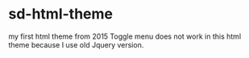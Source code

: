 # sd-html-theme
my first html theme from 2015 
Toggle menu does not work in this html theme because I use old Jquery version.
